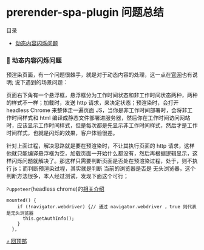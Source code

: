 # prerender-spa-plugin 问题总结

<span id="top">目录</span>

- [动态内容闪烁问题](#1)

### <span id="1">:palm_tree: 动态内容闪烁问题</span>

预渲染页面，有一个问题很棘手，就是对于动态内容的处理，这一点在[官网](https://github.com/JoshTheDerf/prerenderer)也有说明;
说下遇到的场景问题：

页面右下角有一个悬浮框，悬浮框分为工作时间状态和非工作时间状态两种，两种的样式不一样；加载时，发送 http 请求，来决定状态；预渲染时，会打开 headless Chrome 来整体走一遍页面 JS，当你是非工作时间部署时，会将非工作时间样式和 html 编译成静态文件部署进服务器，然后你在工作时间访问网站时，应该显示工作时间样式，但是每次都是先显示非工作时间样式，然后才是工作时间样式，也就是闪烁的效果，客户体验很差。

针对上面过程，解决思路就是要在预渲染时，不让其执行页面的 http 请求，这样他就只能编译悬浮框为空，加载页面一开始什么都没有，然后再根据逻辑显示，这样闪烁问题就解决了。那这样只需要判断页面是否处在预渲染过程，处于，则不执行 js；而判断预渲染过程，其实就是判断 当前的浏览器是否是 无头浏览器，这个判断方法很多，本人经过测试，发现下面这个可行；

`Puppeteer`(headless chrome)的[相关介绍](https://juejin.im/entry/5a3aa0e86fb9a045076fd385)

```
mounted() {
    if (!navigator.webdriver) {// 通过 navigator.webdriver ，true 则代表是无头浏览器
      this.getAuthInfo();
    }
  },
```

[:arrow_heading_up: 回顶部](#top)
